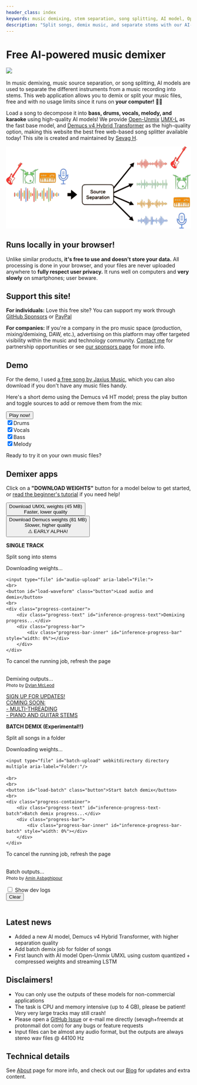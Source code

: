 ```yaml
---
header_class: index
keywords: music demixing, stem separation, song splitting, AI model, Open-Unmix, UMX-L, free music demixer, private, unlimited use, in-browser tool
description: "Split songs, demix music, and separate stems with our AI-based tool: free, private, and unlimited use directly in your browser."
---
```

<script src="WavFileEncoder.js" type="module"></script>
<script src="main_v2.js" type="module"></script>
<script src="https://cdnjs.cloudflare.com/ajax/libs/jszip/3.7.1/jszip.min.js"></script>

# Free AI-powered music demixer

<a href="https://theresanaiforthat.com/ai/free-music-demixer/?ref=featured&v=691965" target="_blank"><img width="250" src="https://media.theresanaiforthat.com/featured3.png"></a>

In music demixing, music source separation, or song splitting, AI models are used to separate the different instruments from a music recording into stems. This web application allows you to demix or split your music files, free and with no usage limits since it runs on **your computer!** 🫵🏽

Load a song to decompose it into **bass, drums, vocals, melody, and karaoke** using high-quality AI models! We provide [Open-Unmix](https://github.com/sigsep/open-unmix-pytorch) [UMX-L](https://zenodo.org/record/5069601) as the fast base model, and [Demucs v4 Hybrid Transformer](https://github.com/facebookresearch/demucs) as the high-quality option, making this website the best free web-based song splitter available today! This site is created and maintained by [Sevag H](https://github.com/sevagh).
<div class="image-container">
<img class="responsive-img" src="./assets/images/music-demix.webp" alt="music-demixing-diagram"/>
</div>

## Runs locally in your browser!

Unlike similar products, **it's free to use and doesn't store your data.** All processing is done in your browser, and your files are never uploaded anywhere to **fully respect user privacy.** It runs well on computers and **very slowly** on smartphones; user beware.

## Support this site!

**For individuals:**
Love this free site? You can support my work through [GitHub Sponsors](https://github.com/sponsors/sevagh) or [PayPal](https://paypal.me/sevagh1337?country.x=CA&locale.x=en_US)

**For companies:**
If you're a company in the pro music space (production, mixing/demixing, DAW, etc.), advertising on this platform may offer targeted visibility within the music and technology community. [Contact me](mailto:sevagh+freemdx@protonmail.com) for partnership opportunities or see [our sponsors page](/sponsors) for more info.

## Demo

For the demo, I used [a free song by Jaxius Music](https://www.jaxiusmusic.com/file-share/4a94f6cf-a844-4d72-b849-328829fe158f), which you can also download if you don't have any music files handy.

Here's a short demo using the Demucs v4 HT model; press the play button and toggle sources to add or remove them from the mix:
<div class="demo-container" id="demo-app">
<button id="playButton">Play now!</button>
<br>
<label><input type="checkbox" id="button-drums" checked>Drums</label>
<br>
<label><input type="checkbox" id="button-vocals" checked>Vocals</label>
<br>
<label><input type="checkbox" id="button-bass" checked>Bass</label>
<br>
<label><input type="checkbox" id="button-melody" checked>Melody</label>
</div>

Ready to try it on your own music files?

## Demixer apps

Click on a **"DOWNLOAD WEIGHTS"** button for a model below to get started, or [read the beginner's tutorial](./getting-started/2023/09/23/Beginners-guide-to-free-stems.html) if you need help!

<div class="mdx-container" id="mdx-app">
    <div class="overlay" id="overlay-single">
        <div class="loader"></div>
        <button id="load-weights">Download UMXL weights (45 MB)<br>Faster, lower quality</button>
        <br>
        <button id="load-weights-2">Download Demucs weights (81 MB)<br>Slower, higher quality<br>⚠️ EARLY ALPHA!</button>
    </div>
    <div class="centered-text">
        <p><b>SINGLE TRACK</b></p>
        <p>Split song into stems</p>
    </div>
    <div class="progress-container">
        <div class="progress-text" id="load-progress-text">Downloading weights...</div>
        <div class="progress-bar">
            <div class="progress-bar-inner" id="load-progress-bar" style="width: 0%"></div>
        </div>
    </div>

    <input type="file" id="audio-upload" aria-label="File:">
    <br>
    <button id="load-waveform" class="button">Load audio and demix</button>
    <br>
    <div class="progress-container">
        <div class="progress-text" id="inference-progress-text">Demixing progress...</div>
        <div class="progress-bar">
            <div class="progress-bar-inner" id="inference-progress-bar" style="width: 0%"></div>
        </div>
    </div>
To cancel the running job, refresh the page
<br>
<br>
    <div class="output-container">
        <div class="output-text" id="output-progress-text">Demixing outputs...</div>
        <div class="output-link-container" id="output-links">
        </div>
    </div>
    <div class="bottom-right">
 <small>Photo by <a href="https://unsplash.com/@son_of_media?utm_source=unsplash&utm_medium=referral&utm_content=creditCopyText">Dylan McLeod</a></small>
    </div>
</div>

<div class="mdx-container-batch" id="mdx-app-batch">
    <div class="overlay" id="overlay-batch">
        <div class="loader"></div>
        <a href="https://docs.google.com/forms/d/e/1FAIpQLSek_QU_BGd7CL2BLVOLDs7JmTZzcLKJiK5k4ysxoCEMjEGrtA/viewform?usp=sf_link" target="_blank" id="sign-up" class="button-sign-up">
          <span class="sign-up-text">SIGN UP FOR UPDATES!</span>
          <br>
          <span class="sign-up-details">
            <div>COMING SOON:</div>
            <div>- MULTI-THREADING</div>
            <div>- PIANO AND GUITAR STEMS</div>
          </span>
        </a>
    </div>
    <div class="centered-text">
        <p><b>BATCH DEMIX (Experimental!!)</b></p>
        <p>Split all songs in a folder</p>
    </div>
    <div class="progress-container">
        <div class="progress-text" id="load-progress-text-2">Downloading weights...</div>
        <div class="progress-bar">
            <div class="progress-bar-inner" id="load-progress-bar-2" style="width: 0%"></div>
        </div>
    </div>

    <input type="file" id="batch-upload" webkitdirectory directory multiple aria-label="Folder:"/>

    <br>
    <br>
    <button id="load-batch" class="button">Start batch demix</button>
    <br>
    <div class="progress-container">
        <div class="progress-text" id="inference-progress-text-batch">Batch demix progress...</div>
        <div class="progress-bar">
            <div class="progress-bar-inner" id="inference-progress-bar-batch" style="width: 0%"></div>
        </div>
    </div>
To cancel the running job, refresh the page
<br>
<br>
    <div class="output-container">
        <div class="output-text" id="output-progress-text">Batch outputs...</div>
        <div class="output-link-container" id="output-links-batch">
        </div>
    </div>
    <div class="bottom-right">
 <small> Photo by <a href="https://unsplash.com/@llane_a?utm_source=unsplash&utm_medium=referral&utm_content=creditCopyText">Amin Asbaghipour</a></small>
    </div>
</div>

<div id="checkbox">
    <label><input type="checkbox" id="toggleDevLogs"> Show dev logs</label>
    <div id="devLogs" class="hidden">
        <button id="log-clear">Clear</button>
        <div id="terminalContainer">
            <div id="jsTerminal" class="terminal"></div>
            <div id="wasmTerminal" class="terminal"></div>
        </div>
    </div>
</div>
<br>

## Latest news

* Added a new AI model, Demucs v4 Hybrid Transformer, with higher separation quality
* Add batch demix job for folder of songs
* First launch with AI model Open-Unmix UMXL using custom quantized + compressed weights and streaming LSTM

## Disclaimers!

* You can only use the outputs of these models for non-commercial applications 
* The task is CPU and memory intensive (up to 4 GB), please be patient! Very very large tracks may still crash!
* Please open a [GitHub Issue](https://github.com/sevagh/free-music-demixer/issues) or e-mail me directly (sevagh+freemdx at protonmail dot com) for any bugs or feature requests
* Input files can be almost any audio format, but the outputs are always stereo wav files @ 44100 Hz

## Technical details

See [About](/about) page for more info, and check out our [Blog](/blog) for updates and extra content.
